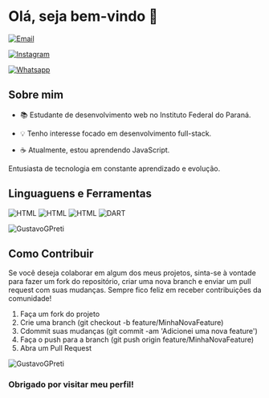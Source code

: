 # Olá, seja bem-vindo 👋

[![Email](https://img.shields.io/badge/Gmail-D14836?style=for-the-badge&logo=gmail&logoColor=white)](mailto:gustavogpreti@gmail.com)

[![Instagram](https://img.shields.io/badge/Instagram-E4405F?style=for-the-badge&logo=instagram&logoColor=white)](https://www.instagram.com/gustavogpreti/)

[![Whatsapp](https://img.shields.io/badge/WhatsApp-25D366?style=for-the-badge&logo=whatsapp&logoColor=white)](https://whatsa.me/554499010264)

## Sobre mim
- 📚 Estudante de desenvolvimento web no Instituto Federal do Paraná.

- 💡 Tenho interesse focado em desenvolvimento full-stack.

- ☕ Atualmente, estou aprendendo JavaScript.

Entusiasta de tecnologia em constante aprendizado e evolução.

## Linguaguens e Ferramentas

![HTML](https://img.shields.io/badge/HTML5-E34F26?style=for-the-badge&logo=html5&logoColor=white)
![HTML](https://img.shields.io/badge/CSS3-1572B6?style=for-the-badge&logo=css3&logoColor=white)
![HTML](https://img.shields.io/badge/JavaScript-F7DF1E?style=for-the-badge&logo=javascript&logoColor=black)
![DART](https://img.shields.io/badge/Dart-0175C2?style=for-the-badge&logo=dart&logoColor=white)


![GustavoGPreti](https://github-readme-stats.vercel.app/api?username=GustavoGPreti&show_icons=true&theme=transparent)
## Como Contribuir

Se você deseja colaborar em algum dos meus projetos, sinta-se à vontade para fazer um fork do repositório, criar uma nova branch e enviar um pull request com suas mudanças. Sempre fico feliz em receber contribuições da comunidade!

1. Faça um fork do projeto
2. Crie uma branch (git checkout -b feature/MinhaNovaFeature)
3. Cdommit suas mudanças (git commit -am 'Adicionei uma nova feature')
4. Faça o push para a branch (git push origin feature/MinhaNovaFeature)
5. Abra um Pull Request


![GustavoGPreti](https://github-readme-stats.vercel.app/api/top-langs/?username=GustavoGPreti&hide_progress=true)

### Obrigado por visitar meu perfil!
